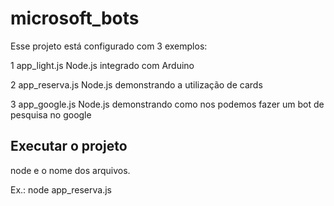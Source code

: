 # microsoft_bots

Esse projeto está configurado com 3 exemplos:

1 app_light.js Node.js integrado com Arduino

2 app_reserva.js Node.js demonstrando a utilização de cards

3 app_google.js Node.js demonstrando como nos podemos fazer um bot de pesquisa no google

## Executar o projeto

node e o nome dos arquivos. 

Ex.: node app_reserva.js
